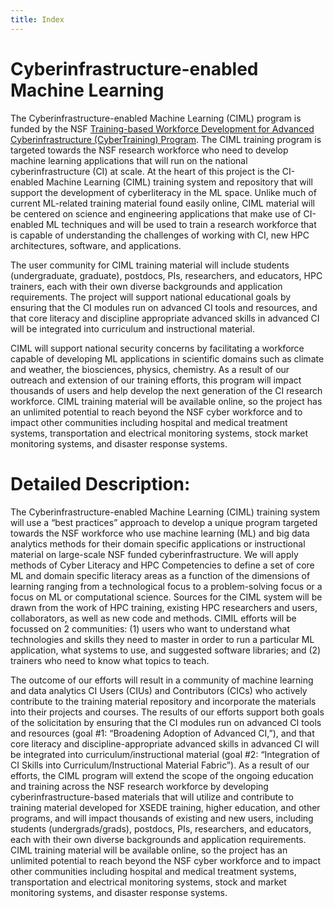 ```yaml
---
title: Index
---
```


# Cyberinfrastructure-enabled Machine Learning

The Cyberinfrastructure-enabled Machine Learning (CIML) program is funded by the NSF [Training-based Workforce Development for Advanced Cyberinfrastructure (CyberTraining) Program](https://beta.nsf.gov/funding/opportunities/training-based-workforce-development-advanced-cyberinfrastructure). The CIML training program is targeted towards the NSF research workforce who need to develop machine learning applications that will run on the national cyberinfrastructure (CI) at scale. At the heart of this project is the CI-enabled Machine Learning (CIML) training system and repository that will support the development of cyberliteracy in the ML space. Unlike much of current ML-related training material found easily online, CIML material will be centered on science and engineering applications that make use of CI-enabled ML techniques and will be used to train a research workforce that is capable of understanding the challenges of working with CI, new HPC architectures, software, and applications. 

The user community for CIML training material will include students (undergraduate, graduate), postdocs, PIs, researchers, and educators, HPC trainers, each with their own diverse backgrounds and application requirements. The project will support national educational goals by ensuring that the CI modules run on advanced CI tools and resources, and that core literacy and discipline appropriate advanced skills in advanced CI will be integrated into curriculum and instructional material. 

CIML will support national security concerns by facilitating a workforce capable of developing ML applications in scientific domains such as climate and weather, the biosciences, physics, chemistry. As a result of our outreach and extension of our training efforts, this program will impact thousands of users and help develop the next generation of the CI research workforce. CIML training material will be available online, so the project has an unlimited potential to reach beyond the NSF cyber workforce and to impact other communities including hospital and medical treatment systems, transportation and electrical monitoring systems, stock market monitoring systems, and disaster response systems.

# Detailed Description:
The Cyberinfrastructure-enabled Machine Learning (CIML) training system  will use a “best practices” approach to develop a unique program targeted towards the NSF workforce who use machine learning (ML) and big data analytics methods for their domain specific applications or instructional material on large-scale NSF funded cyberinfrastructure. We will apply methods of Cyber Literacy and HPC Competencies to define a set of core ML and domain specific literacy areas as a function of the dimensions of learning ranging from a technological focus to a problem-solving focus or a focus on ML or computational science. Sources for the CIML system will be drawn from the work of HPC training, existing HPC researchers and users, collaborators, as well as new code and methods. CIMIL efforts will be focussed on 2 communities: (1) users who want to understand what technologies and skills they need to master in order to run a particular ML application, what systems to use, and suggested software libraries; and (2) trainers who need to know what topics to teach.  

The outcome of our efforts will result in a community of machine learning and data analytics CI Users (CIUs) and Contributors (CICs) who actively contribute to the training material repository and incorporate the materials into their projects and courses. The results of our efforts support both goals of the solicitation by ensuring that the CI modules run on advanced CI tools and resources (goal #1: “Broadening Adoption of Advanced CI,”), and that core literacy and discipline-appropriate advanced skills in advanced CI will be integrated into curriculum/instructional material (goal #2: “Integration of CI Skills into Curriculum/Instructional Material Fabric”). As a result of our efforts, the CIML program will extend the scope of the ongoing education and training across the NSF research workforce by developing  cyberinfrastructure-based materials that will utilize and contribute to training material developed for XSEDE training, higher education, and other programs, and will impact thousands of existing and new users, including students (undergrads/grads), postdocs, PIs, researchers, and educators, each with their own diverse backgrounds and application requirements. CIML training material will be available online, so the project has an unlimited potential to reach beyond the NSF cyber workforce and to impact other communities including hospital and medical treatment systems, transportation and electrical monitoring systems, stock and market monitoring systems, and disaster response systems.
